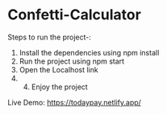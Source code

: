 ﻿# Confetti-Calculator
Steps to run the project-: 
1. Install the dependencies using npm install
2. Run the project using npm start
3. Open the Localhost link
4. 4. Enjoy the project
  


Live Demo: https://todaypay.netlify.app/
